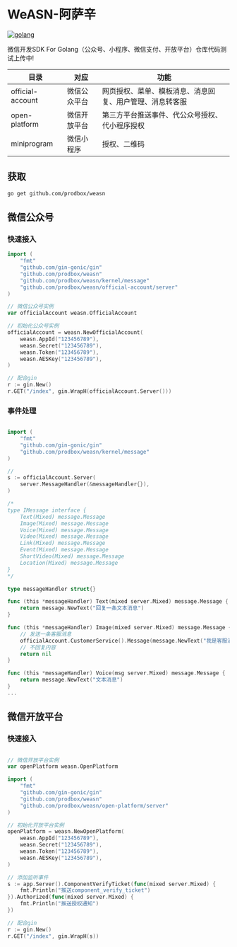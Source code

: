 # WeASN-阿萨辛

[![golang](https://img.shields.io/badge/Language-Go-green.svg?style=flat)](https://golang.org)

微信开发SDK For Golang（公众号、小程序、微信支付、开放平台）仓库代码测试上传中!

| 目录 | 对应          | 功能                                                |
| ---- | ------------ | -------------------------------------------------- |
| official-account |微信公众平台| 网页授权、菜单、模板消息、消息回复、用户管理、消息转客服 |
| open-platform    |微信开放平台| 第三方平台推送事件、代公众号授权、代小程序授权|
| miniprogram      |微信小程序  | 授权、二维码|


## 获取

```sh
go get github.com/prodbox/weasn
```

## 微信公众号

### 快速接入

```go
import (
	"fmt"
	"github.com/gin-gonic/gin"
	"github.com/prodbox/weasn"
	"github.com/prodbox/weasn/kernel/message"
	"github.com/prodbox/weasn/official-account/server"
)

// 微信公众号实例
var officialAccount weasn.OfficialAccount

// 初始化公众号实例
officialAccount = weasn.NewOfficialAccount(
    weasn.AppId("123456789"),
    weasn.Secret("123456789"),
    weasn.Token("123456789"),
    weasn.AESKey("123456789"),
)

// 配合gin
r := gin.New()
r.GET("/index", gin.WrapH(officialAccount.Server()))

```

### 事件处理
```go

import (
	"fmt"
	"github.com/gin-gonic/gin"
	"github.com/prodbox/weasn/kernel/message"
)

//
s := officialAccount.Server(
    server.MessageHandler(&messageHandler{}),
)

/*
type IMessage interface {
	Text(Mixed) message.Message
	Image(Mixed) message.Message
	Voice(Mixed) message.Message
	Video(Mixed) message.Message
	Link(Mixed) message.Message
	Event(Mixed) message.Message
	ShortVideo(Mixed) message.Message
	Location(Mixed) message.Message
}
*/

type messageHandler struct{}

func (this *messageHandler) Text(mixed server.Mixed) message.Message {
	return message.NewText("回复一条文本消息")
}

func (this *messageHandler) Image(mixed server.Mixed) message.Message {
	// 发送一条客服消息
	officialAccount.CustomerService().Message(message.NewText("我是客服消息")).To(mixed.FromUserName).Send()
	// 不回复内容
	return nil
}

func (this *messageHandler) Voice(msg server.Mixed) message.Message {
	return message.NewText("文本消息")
}
...

```

## 微信开放平台

### 快速接入
```go

// 微信开放平台实例
var openPlatform weasn.OpenPlatform

import (
	"fmt"
	"github.com/gin-gonic/gin"
	"github.com/prodbox/weasn"
	"github.com/prodbox/weasn/open-platform/server"
)

// 初始化开放平台实例
openPlatform = weasn.NewOpenPlatform(
    weasn.AppId("123456789"),
    weasn.Secret("123456789"),
    weasn.Token("123456789"),
    weasn.AESKey("123456789"),
)

// 添加监听事件
s := app.Server().ComponentVerifyTicket(func(mixed server.Mixed) {
    fmt.Println("推送component_verify_ticket")
}).Authorized(func(mixed server.Mixed) {
  	fmt.Println("推送授权通知")
})

// 配合gin
r := gin.New()
r.GET("/index", gin.WrapH(s))

```